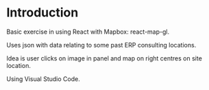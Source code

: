 # Introduction

Basic exercise in using React with Mapbox: react-map-gl.

Uses json with data relating to some past ERP consulting locations.

Idea is user clicks on image in panel and map on right centres on site location.

Using Visual Studio Code.
